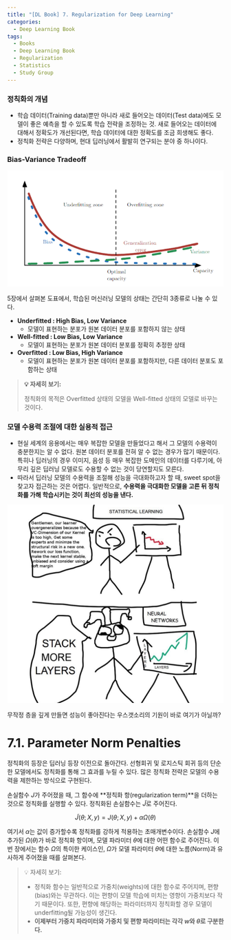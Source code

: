 ```yaml
---
title: "[DL Book] 7. Regularization for Deep Learning"
categories:
  - Deep Learning Book
tags:
  - Books
  - Deep Learning Book
  - Regularization
  - Statistics
  - Study Group
---
```


### 정칙화의 개념
- 학습 데이터(Training data)뿐만 아니라 새로 들어오는 데이터(Test data)에도 모델이 좋은 예측을 할 수 있도록 학습 전략을 조정하는 것. 새로 들어오는 데이터에 대해서 정확도가 개선된다면, 학습 데이터에 대한 정확도를 조금 희생해도 좋다.
- 정칙화 전략은 다양하며, 현대 딥러닝에서 활발히 연구되는 분야 중 하나이다.

### Bias-Variance Tradeoff

![Untitled](/assets/images/dlbook/7/1.png)

5장에서 살펴본 도표에서, 학습된 머신러닝 모델의 상태는 간단히 3종류로 나눌 수 있다.

- **Underfitted : High Bias, Low Variance**
    - 모델이 표현하는 분포가 원본 데이터 분포를 포함하지 않는 상태
- **Well-fitted : Low Bias, Low Variance**
    - 모델이 표현하는 분포가 원본 데이터 분포를 정확히 추정한 상태
- **Overfitted : Low Bias, High Variance**
    - 모델이 표현하는 분포가 원본 데이터 분포를 포함하지만, 다른 데이터 분포도 포함하는 상태

> **:bulb: 자세히 보기:**
>
> 정칙화의 목적은 Overfitted 상태의 모델을 Well-fitted 상태의 모델로 바꾸는 것이다.

### 모델 수용력 조절에 대한 실용적 접근

- 현실 세계의 응용에서는 매우 복잡한 모델을 만들었다고 해서 그 모델의 수용력이 충분한지는 알 수 없다. 원본 데이터 분포를 전혀 알 수 없는 경우가 많기 때문이다. 특히나 딥러닝의 경우 이미지, 음성 등 매우 복잡한 도메인의 데이터를 다루기에, 아무리 깊은 딥러닝 모델로도 수용할 수 없는 것이 당연할지도 모른다.
- 따라서 딥러닝 모델의 수용력을 조절해 성능을 극대화하고자 할 때, sweet spot을 찾고자 접근하는 것은 어렵다. 일반적으로, **수용력을 극대화한 모델을 고른 뒤 정칙화를 가해 학습시키는 것이 최선의 성능을 낸다.**

![무작정 층을 깊게 만들면 성능이 좋아진다는 우스갯소리의 기원이 바로 여기가 아닐까?](/assets/images/dlbook/7/2.png)

무작정 층을 깊게 만들면 성능이 좋아진다는 우스갯소리의 기원이 바로 여기가 아닐까?

# 7.1. Parameter Norm Penalties

정칙화의 등장은 딥러닝 등장 이전으로 돌아간다. 선형회귀 및 로지스틱 회귀 등의 단순한 모델에서도 정칙화를 통해 그 효과를 누릴 수 있다. 많은 정칙화 전략은 모델의 수용력을 제한하는 방식으로 구현된다. 

손실함수 $J$가 주어졌을 때, 그 함수에 **정칙화 항(regularization term)**을 더하는 것으로 정칙화를 실행할 수 있다. 정칙화된 손실함수는 $\tilde{J}$로 주어진다.

$$
\tilde{J}(\theta;X,y)=J(\theta;X,y)+\alpha\Omega(\theta)
$$

여기서 $\alpha$는 값이 증가할수록 정칙화를 강하게 적용하는 초매개변수이다. 손실함수 $J$에 추가된 $\Omega(\theta)$가 바로 정칙화 항이며, 모델 파라미터 $\theta$에 대한 어떤 함수로 주어진다. 이번 장에서는 함수 $\Omega$의 특이한 케이스인, $\Omega$가 모델 파라미터 $\theta$에 대한 노름(Norm)과 유사하게 주어졌을 때를 살펴본다.

> :bulb: 자세히 보기:
> * 정칙화 함수는 일반적으로 가중치(weights)에 대한 함수로 주어지며, 편향(bias)와는 무관하다. 이는 편향이 모델 학습에 미치는 영향이 가중치보다 작기 때문이다. 또한, 편향에 해당하는 파라미터까지 정칙화할 경우 모델이 underfitting될 가능성이 생긴다.
> * **이제부터 가중치 파라미터와 가중치 및 편향 파라미터는 각각 $w$와 $\theta$로 구분한다.**